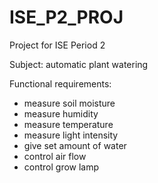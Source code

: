 # ISE_P2_PROJ
Project for ISE Period 2

Subject: automatic plant watering


Functional requirements:
- measure soil moisture
- measure humidity
- measure temperature
- measure light intensity
- give set amount of water
- control air flow
- control grow lamp